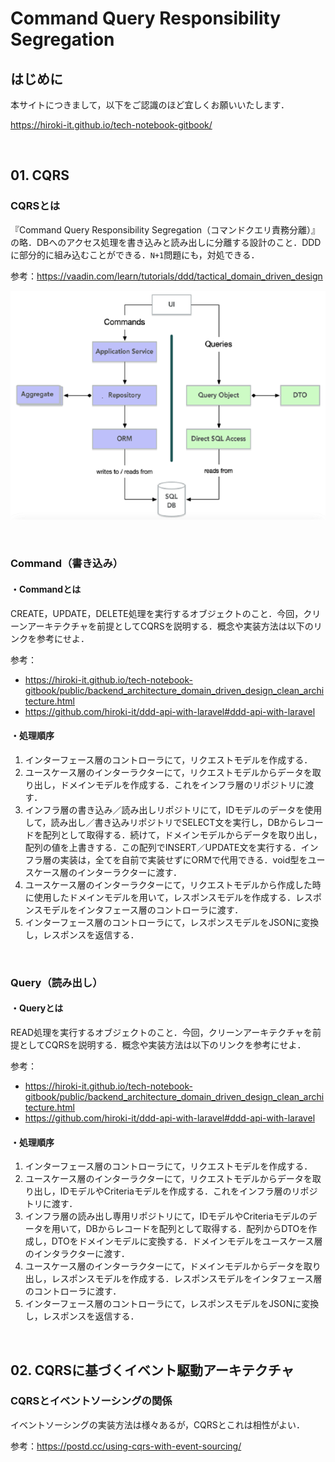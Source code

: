 # Command Query Responsibility Segregation

## はじめに

本サイトにつきまして，以下をご認識のほど宜しくお願いいたします．

https://hiroki-it.github.io/tech-notebook-gitbook/

<br>

## 01. CQRS

### CQRSとは

『Command Query Responsibility Segregation（コマンドクエリ責務分離）』の略．DBへのアクセス処理を書き込みと読み出しに分離する設計のこと．DDDに部分的に組み込むことができる．```N+1```問題にも，対処できる．

参考：https://vaadin.com/learn/tutorials/ddd/tactical_domain_driven_design

![cqrs](https://raw.githubusercontent.com/hiroki-it/tech-notebook/master/images/cqrs.png)

<br>

### Command（書き込み）

#### ・Commandとは

CREATE，UPDATE，DELETE処理を実行するオブジェクトのこと．今回，クリーンアーキテクチャを前提としてCQRSを説明する．概念や実装方法は以下のリンクを参考にせよ．

参考：

- https://hiroki-it.github.io/tech-notebook-gitbook/public/backend_architecture_domain_driven_design_clean_architecture.html
- https://github.com/hiroki-it/ddd-api-with-laravel#ddd-api-with-laravel

#### ・処理順序

1. インターフェース層のコントローラにて，リクエストモデルを作成する．
2. ユースケース層のインターラクターにて，リクエストモデルからデータを取り出し，ドメインモデルを作成する．これをインフラ層のリポジトリに渡す．
3. インフラ層の書き込み／読み出しリポジトリにて，IDモデルのデータを使用して，読み出し／書き込みリポジトリでSELECT文を実行し，DBからレコードを配列として取得する．続けて，ドメインモデルからデータを取り出し，配列の値を上書きする．この配列でINSERT／UPDATE文を実行する．インフラ層の実装は，全てを自前で実装せずにORMで代用できる．void型をユースケース層のインターラクターに渡す．
4. ユースケース層のインターラクターにて，リクエストモデルから作成した時に使用したドメインモデルを用いて，レスポンスモデルを作成する．レスポンスモデルをインタフェース層のコントローラに渡す．
5. インターフェース層のコントローラにて，レスポンスモデルをJSONに変換し，レスポンスを返信する．

<br>

### Query（読み出し）

#### ・Queryとは

READ処理を実行するオブジェクトのこと．今回，クリーンアーキテクチャを前提としてCQRSを説明する．概念や実装方法は以下のリンクを参考にせよ．

参考：

- https://hiroki-it.github.io/tech-notebook-gitbook/public/backend_architecture_domain_driven_design_clean_architecture.html
- https://github.com/hiroki-it/ddd-api-with-laravel#ddd-api-with-laravel

#### ・処理順序

1. インターフェース層のコントローラにて，リクエストモデルを作成する．
2. ユースケース層のインターラクターにて，リクエストモデルからデータを取り出し，IDモデルやCriteriaモデルを作成する．これをインフラ層のリポジトリに渡す．
3. インフラ層の読み出し専用リポジトリにて，IDモデルやCriteriaモデルのデータを用いて，DBからレコードを配列として取得する．配列からDTOを作成し，DTOをドメインモデルに変換する．ドメインモデルをユースケース層のインタラクターに渡す．
4. ユースケース層のインターラクターにて，ドメインモデルからデータを取り出し，レスポンスモデルを作成する．レスポンスモデルをインタフェース層のコントローラに渡す．
5. インターフェース層のコントローラにて，レスポンスモデルをJSONに変換し，レスポンスを返信する．

<br>

## 02. CQRSに基づくイベント駆動アーキテクチャ

### CQRSとイベントソーシングの関係

イベントソーシングの実装方法は様々あるが，CQRSとこれは相性がよい．

参考：https://postd.cc/using-cqrs-with-event-sourcing/